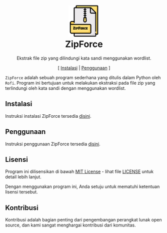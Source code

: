 <h1 align="center">
  <img src="https://github.com/rofidoang03/ZipForce/blob/main/img/ZipForce.png" width=100 height=100/><br>
ZipForce</h1>

<p align="center">Ekstrak file zip yang dilindungi kata sandi menggunakan wordlist.</p>

<p align="center">[ <a href="">Instalasi</a> | <a href="">Penggunaan</a> ]</p>

`ZipForce` adalah sebuah program sederhana yang ditulis dalam Python oleh `Rofi`. Program ini bertujuan untuk melakukan ekstraksi pada file zip yang terlindungi oleh kata sandi dengan menggunakan wordlist.

## Instalasi 

Instruksi instalasi ZipForce tersedia [disini](https://github.com/rofidoang03/ZipForce/blob/main/Cara%20menginstal.md).

## Penggunaan

Instruksi penggunaan ZipForce tersedia [disini]().

## Lisensi

Program ini dilisensikan di bawah [MIT License](https://opensource.org/licenses/MIT) - lihat file [LICENSE](https://github.com/rofidoang03/ZipForce/blob/main/LICENSE) untuk detail lebih lanjut.

Dengan menggunakan program ini, Anda setuju untuk mematuhi ketentuan lisensi tersebut.

## Kontribusi

Kontribusi adalah bagian penting dari pengembangan perangkat lunak open source, dan kami sangat menghargai kontribusi dari komunitas.
